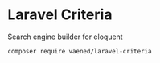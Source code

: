 # Laravel Criteria
Search engine builder for eloquent

```bash
composer require vaened/laravel-criteria
```